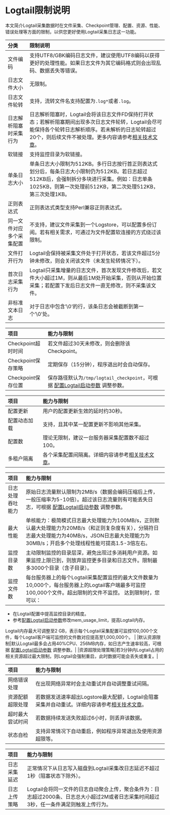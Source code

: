 # Logtail限制说明

本文简介Logtail采集数据时在文件采集、Checkpoint管理、配置、资源、性能、错误处理等方面的限制，以供您更好使用Logtail采集日志这一功能。

|分类|限制说明|
|:-|:---|
|文件编码|支持UTF8/GBK编码日志文件，建议使用UTF8编码以获得更好的处理性能。如果日志文件为其它编码格式则会出现乱码、数据丢失等错误。|
|日志文件大小|无限制。|
|日志文件轮转|支持，流转文件名支持配置为`.log*`或者`.log`。|
|日志解析阻塞时采集行为|日志解析阻塞时，Logtail会将该日志文件FD保持打开状态；若解析阻塞期间出现多次日志文件轮转，Logtail会尽可能保持各个轮转日志解析顺序。若未解析的日志轮转超过20个，则后续文件不被处理。更多内容请参考[相关技术文章](https://yq.aliyun.com/articles/204554)。|
|软链接|支持监控目录为软链接。|
|单条日志大小|单条日志大小限制为512KB。多行日志按行首正则表达式划分后，每条日志大小限制仍为512KB。若日志超过512KB后，会强制拆分多块进行采集。例如：日志单条1025KB，则第一次处理前512KB，第二次处理512KB，第三次处理1KB。|
|正则表达式|正则表达式类型支持Perl兼容正则表达式。|
|同一文件对应多个采集配置|不支持，建议文件采集到一个Logstore，可以配置多份订阅。若有相关需求，可通过为文件配置软连接的方式绕过该限制。|
|文件打开行为|Logtail会保持被采集文件处于打开状态，若该文件超过5分钟未修改，则会关闭该文件（未发生轮转情况下）。|
|首次日志采集行为|Logtail只采集增量的日志文件，首次发现文件修改后，若文件大小超过1M，则从最后1M处开始采集，否则从开始位置采集；若配置下发后日志文件一直无修改，则不采集该文件。|
|非标准文本日志|对于日志中包含’\\0’的行，该条日志会被截断到第一个’\\0’处。|

|项目|能力与限制|
|:-|:----|
|Checkpoint超时时间|若文件超过30天未修改，则会删除该Checkpoint。|
|Checkpoint保存策略|定期保存（15分钟），程序退出时会自动保存。|
|Checkpoint保存位置|保存路径默认为`/tmp/logtail_checkpoint`，可根据 [配置Logtail启动参数](/cn.zh-CN/数据采集/Logtail采集/安装/配置Logtail启动参数.md) 调整参数。|

|项目|能力与限制|
|:-|:----|
|配置更新|用户的配置更新生效的延时约30秒。|
|配置动态加载|支持，且其中某一配置更新不影响其他采集。|
|配置数|理论无限制，建议一台服务器采集配置数不超过100。|
|多租户隔离|各个采集配置间隔离。详细内容请参考[相关技术文章](https://yq.aliyun.com/articles/251629?spm=a2c4g.11186623.2.6.EbM8wu)。|

|项目|能力与限制|
|:-|:----|
|日志处理吞吐能力|原始日志流量默认限制为2MB/s（数据会编码压缩后上传，一般压缩率为5-10倍）。超过该日志流量则有可能丢失日志，可根据 [配置Logtail启动参数](/cn.zh-CN/数据采集/Logtail采集/安装/配置Logtail启动参数.md) 调整参数。|
|最大性能|单核能力：极简模式日志最大处理能力为100MB/s，正则默认最大处理能力为20MB/s（和正则复杂度有关），分隔符日志最大处理能力为40MB/s，JSON日志最大处理能力为30MB/s；开启多个处理线程性能可提高1.5-3倍左右。|
|监控目录数|主动限制监控的目录层深，避免出现过多消耗用户资源。如果监控上限已到，则放弃监控更多目录和日志文件。限制最多3000个目录（含子目录）。|
|监控文件数|每台服务器上的每个Logtail采集配置监控的最大文件数量为10,000个，每台服务器上的Logtail客户端最多可监控100,000个文件。超出限制的文件不监控。 达到限制时，您可以：

-   在Logtail配置中提高监控目录的精度。
-   参考[配置Logtail启动参数](/cn.zh-CN/数据采集/Logtail采集/安装/配置Logtail启动参数.md)修改mem\_usage\_limit，提高Logtail内存。

Logtail内存最大可调整至2 GB，表示每个Logtail采集配置可监控100,000个文件，每个Logtail客户端可监控的文件数对应提高至1,000,000个。 |
|默认资源限制|默认Logtail最多会占用40%CPU、256MB内存，如日志产生速率较高，可根据 [配置Logtail启动参数](/cn.zh-CN/数据采集/Logtail采集/安装/配置Logtail启动参数.md) 调整参数。|
|资源超限处理策略|若3分钟内Logtail占用的相关资源超过最大限制，则Logtail会强制重启，此时数据可能会丢失或重复。|

|项目|能力与限制|
|:-|:----|
|网络错误处理|在出现网络异常时会主动重试并自动调整重试间隔。|
|资源配额超限处理|若数据发送速率超出Logstore最大配额，Logtail会阻塞采集并自动重试。详细内容请参考[相关技术文章](https://yq.aliyun.com/articles/251629?spm=a2c4g.11186623.2.6.EbM8wu)。|
|超时最大尝试时间|若数据持续发送失败超过6小时，则丢弃该数据。|
|状态自检|支持异常情况下自动重启，例如程序异常退出及使用资源超限等。|

|项目|能力与限制|
|:-|:----|
|日志采集延迟|正常情况下从日志写入磁盘到Logtail采集改日志延迟不超过1秒（阻塞状态下除外）。|
|日志上传策略|Logtail会将同一文件的日志自动聚合上传，聚合条件为：日志超过2000条、日志总大小超过2M或者日志采集时间超过3秒，任一条件满足则触发上传行为。|

